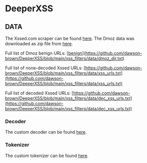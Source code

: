 # DeeperXSS

## DATA
The Xssed.com scraper can be found [here](https://github.com/dawson-brown/DeeperXSS/blob/main/xss_filters/data/xssed/spiders/xss_urls.py). The Dmoz data was downloaded as zip file from [here](https://curlz.org/dmoz_rdf/content.rdf.u8.gz).


Full list of Dmoz benign URLs: [[benign](https://github.com/dawson-brown/DeeperXSS/blob/main/xss_filters/data/dmoz_dir.txt)](https://github.com/dawson-brown/DeeperXSS/blob/main/xss_filters/data/dmoz_dir.txt)

Full list of none-decoded Xssed URLs: [https://github.com/dawson-brown/DeeperXSS/blob/main/xss_filters/data/xss_urls.txt](https://github.com/dawson-brown/DeeperXSS/blob/main/xss_filters/data/xss_urls.txt)

Full list of decoded Xssed URLs: [https://github.com/dawson-brown/DeeperXSS/blob/main/xss_filters/data/dec_xss_urls.txt](https://github.com/dawson-brown/DeeperXSS/blob/main/xss_filters/data/dec_xss_urls.txt)


### Decoder
The custom decoder can be found [here](https://github.com/dawson-brown/DeeperXSS/blob/519b92cb04870fdd31339caaa47a2bcd8f4da66d/xss_filters/data/xssed_url_clean.py#L67).

### Tokenizer
The custom tokenizer can be found [here](https://github.com/dawson-brown/DeeperXSS/blob/519b92cb04870fdd31339caaa47a2bcd8f4da66d/xss_filters/data/tokenizer.py#L68).